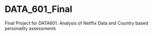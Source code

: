 # DATA_601_Final
Final Project for DATA601. Analysis of Netflix Data and Country based personality assessments
